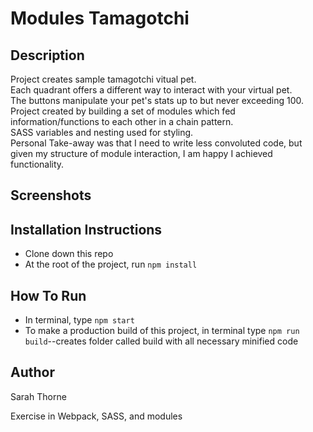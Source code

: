 # Modules Tamagotchi  
## Description  
Project creates sample tamagotchi vitual pet.  
Each quadrant offers a different way to interact with your virtual pet.  
The buttons manipulate your pet's stats up to but never exceeding 100.  
Project created by building a set of modules which fed information/functions to each other in a chain pattern.  
SASS variables and nesting used for styling.  
Personal Take-away was that I need to write less convoluted code, but given my structure of module interaction, I am happy I achieved functionality.  
## Screenshots  
## Installation Instructions  
* Clone down this repo  
* At the root of the project, run `npm install`  
## How To Run  
* In terminal, type `npm start`  
* To make a production build of this project, in terminal type `npm run build`--creates folder called build with all necessary minified code  
## Author  
Sarah Thorne  

Exercise in Webpack, SASS, and modules
